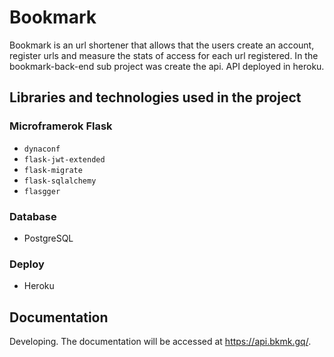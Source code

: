 # Bookmark
Bookmark is an url shortener that allows that the users create an account, register urls and measure the stats of access for each url registered. In the bookmark-back-end sub project was create the api. API deployed in heroku.

## Libraries and technologies used in the project
### Microframerok Flask
* ```dynaconf```
* ```flask-jwt-extended```
* ```flask-migrate```
* ```flask-sqlalchemy```
* ```flasgger```
### Database
* PostgreSQL
### Deploy
* Heroku
## Documentation
Developing. The documentation will be accessed at https://api.bkmk.gq/.